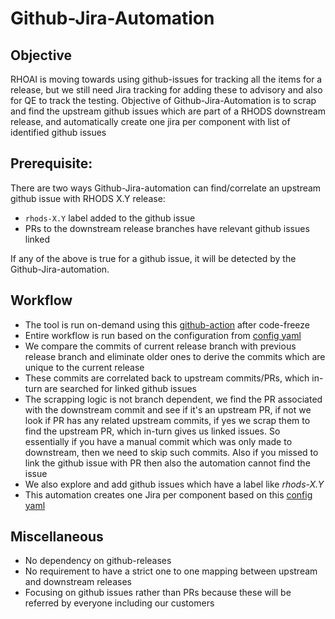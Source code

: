 Github-Jira-Automation
====================
Objective
---------
RHOAI is moving towards using github-issues for tracking all the items for a release, but we still need Jira tracking for adding these to advisory and also for QE to track the testing.
Objective of Github-Jira-Automation is to scrap and find the upstream github issues which are part of a RHODS downstream release, and automatically create one jira per component with list of identified github issues

Prerequisite:
------------
There are two ways Github-Jira-automation can find/correlate an upstream github issue with RHODS X.Y release:
* `rhods-X.Y` label added to the github issue
* PRs to the downstream release branches have relevant github issues linked

If any of the above is true for a github issue, it will be detected by the Github-Jira-automation.


Workflow
----------
* The tool is run on-demand using this [github-action](https://github.com/dchourasia/Github-JIRA-Automation/actions/workflows/githb-jira-automation.yaml) after code-freeze
* Entire workflow is run based on the configuration from [config yaml](https://github.com/dchourasia/Github-JIRA-Automation/blob/main/config/components.json)
* We compare the commits of current release branch with previous release branch and eliminate older ones to derive the commits which are unique to the current release
* These commits are correlated back to upstream commits/PRs, which in-turn are searched for linked github issues
* The scrapping logic is not branch dependent, we find the PR associated with the downstream commit and see if it's an upstream PR, if not we look if PR has any related upstream commits, if yes we scrap them to find the upstream PR, which in-turn gives us linked issues. So essentially if you have a manual commit which was only made to downstream, then we need to skip such commits. Also if you missed to link the github issue with PR then also the automation cannot find the issue
* We also explore and add github issues which have a label like *rhods-X.Y* 
* This automation creates one Jira per component based on this [config yaml](https://github.com/dchourasia/Github-JIRA-Automation/blob/main/config/components.json) 

Miscellaneous
----------
* No dependency on github-releases
* No requirement to have a strict one to one mapping between upstream and downstream releases
* Focusing on github issues rather than PRs because these will be referred by everyone including our customers

